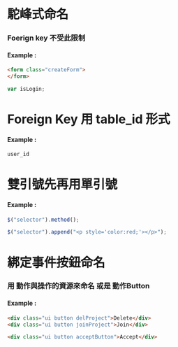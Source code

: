 # 駝峰式命名

### Foerign key 不受此限制

#### Example :

```html
<form class="createForm">
</form>
```

```js
var isLogin;
```

# Foreign Key 用 table_id 形式

#### Example :

```js
user_id
```

# 雙引號先再用單引號

#### Example :

```js
$("selector").method();
```

```js
$("selector").append("<p style='color:red;'></p>");
```

# 綁定事件按鈕命名

### 用 動作與操作的資源來命名 或是 動作Button

#### Example :

```html
<div class="ui button delProject">Delete</div>
<div class="ui button joinProject">Join</div>

<div class="ui button acceptButton">Accept</div>
```

